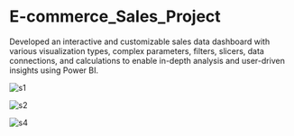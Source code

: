 # E-commerce_Sales_Project
Developed an interactive and customizable sales data dashboard with various visualization types, complex parameters, filters, slicers, data connections, and calculations to enable in-depth analysis and user-driven insights using Power BI.

![s1](https://github.com/monamur7/E-commerce_Sales_Project/assets/140434297/5be141f8-f7b5-4d45-9e77-9d45c7cfda90)

![s2](https://github.com/monamur7/E-commerce_Sales_Project/assets/140434297/268c887f-6bfb-4ab3-8b34-53d5be26c399)

![s4](https://github.com/monamur7/E-commerce_Sales_Project/assets/140434297/3dfbe480-7a4f-48b3-b78b-0a67096287c9)
